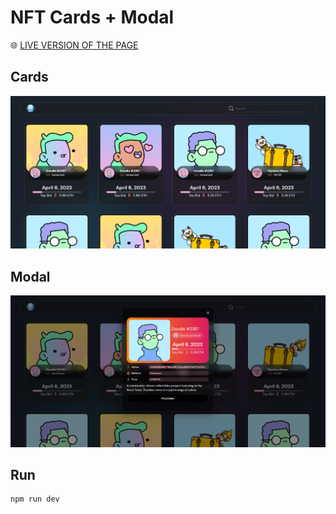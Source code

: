# NFT Cards + Modal

🌐 [LIVE VERSION OF THE PAGE](https://nftioitest.github.io/)

## Cards

![Home](screenshots/home.png)

## Modal

![Modal](screenshots/modal.png)

## Run

``` bash
npm run dev
```
